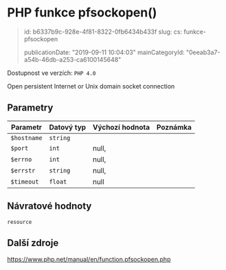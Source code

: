 PHP funkce pfsockopen()
=======================

> id: b6337b9c-928e-4f81-8322-0fb6434b433f
> slug:
> 	cs: funkce-pfsockopen
>
> publicationDate: "2019-09-11 10:04:03"
> mainCategoryId: "0eeab3a7-a54b-46db-a253-ca6100145648"

Dostupnost ve verzích: `PHP 4.0`

Open persistent Internet or Unix domain socket connection


Parametry
--------------

| Parametr | Datový typ | Výchozí hodnota | Poznámka |
|-----|-----|-----|-----|
| `$hostname` | `string` |  |  |
| `$port` | `int` | null, |  |
| `$errno` | `int` | null, |  |
| `$errstr` | `string` | null, |  |
| `$timeout` | `float` | null |  |


Návratové hodnoty
----------------

`resource`



Další zdroje
------------

https://www.php.net/manual/en/function.pfsockopen.php
